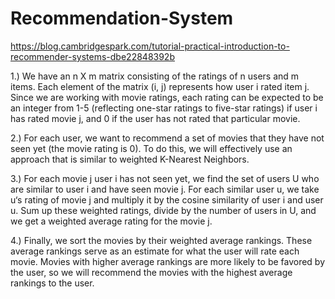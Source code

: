 # Recommendation-System

https://blog.cambridgespark.com/tutorial-practical-introduction-to-recommender-systems-dbe22848392b

1.) We have an n X m matrix consisting of the ratings of n users and m items. Each element of the matrix (i, j) represents how user i rated item j. Since we are working with movie ratings, each rating can be expected to be an integer from 1-5 (reflecting one-star ratings to five-star ratings) if user i has rated movie j, and 0 if the user has not rated that particular movie.

2.) For each user, we want to recommend a set of movies that they have not seen yet (the movie rating is 0). To do this, we will effectively use an approach that is similar to weighted K-Nearest Neighbors.

3.) For each movie j user i has not seen yet, we find the set of users U who are similar to user i and have seen movie j.
For each similar user u, we take u‘s rating of movie j and multiply it by the cosine similarity of user i and user u. Sum up these weighted ratings, divide by the number of users in U, and we get a weighted average rating for the movie j.

4.) Finally, we sort the movies by their weighted average rankings. These average rankings serve as an estimate for what the user will rate each movie. Movies with higher average rankings are more likely to be favored by the user, so we will recommend the movies with the highest average rankings to the user.
